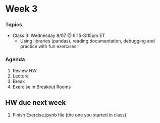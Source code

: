 # Week 3 

### Topics
-   Class 3: Wednesday 8/07 @ 6:15-8:15pm ET
	- Using libraries (pandas), reading documentation, debugging and practice with fun exercises.

### Agenda
1. Review HW
2. Lecture
3. Break
4. Exercise in Breakout Rooms


## HW due next week
1. Finish Exercise.ipynb file (the one you started in class).
